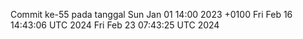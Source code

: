 Commit ke-55 pada tanggal Sun Jan 01 14:00 2023 +0100
Fri Feb 16 14:43:06 UTC 2024
Fri Feb 23 07:43:25 UTC 2024
